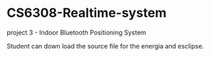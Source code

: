 # CS6308-Realtime-system 
project 3 - Indoor Bluetooth Positioning System

Student can down load the source file for the energia and esclipse. 

